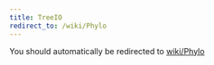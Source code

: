 ```yaml
---
title: TreeIO
redirect_to: /wiki/Phylo
---
```


You should automatically be redirected to [wiki/Phylo](Phylo)
